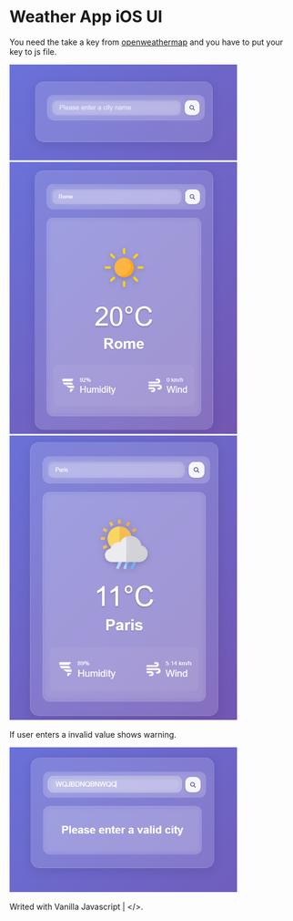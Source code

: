 # Weather App iOS UI

You need the take a key from <a href="https://openweathermap.org/">openweathermap</a> and you have to put your key to js file.

<img src="img/lmao.png" width="400">
<img src="img/lmao2.png" width="400">
<img src="img/lmao3.png" width="400">

If user enters a invalid value shows warning.

<img src="img/lmao4.png" width="400">

Writed with Vanilla Javascript | </>.

